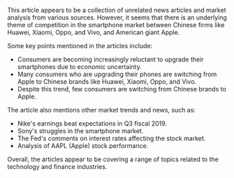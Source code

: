 This article appears to be a collection of unrelated news articles and market analysis from various sources. However, it seems that there is an underlying theme of competition in the smartphone market between Chinese firms like Huawei, Xiaomi, Oppo, and Vivo, and American giant Apple.

Some key points mentioned in the articles include:

* Consumers are becoming increasingly reluctant to upgrade their smartphones due to economic uncertainty.
* Many consumers who are upgrading their phones are switching from Apple to Chinese brands like Huawei, Xiaomi, Oppo, and Vivo.
* Despite this trend, few consumers are switching from Chinese brands to Apple.

The article also mentions other market trends and news, such as:

* Nike's earnings beat expectations in Q3 fiscal 2019.
* Sony's struggles in the smartphone market.
* The Fed's comments on interest rates affecting the stock market.
* Analysis of AAPL (Apple) stock performance.

Overall, the articles appear to be covering a range of topics related to the technology and finance industries.